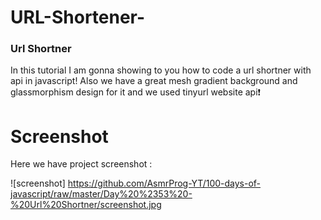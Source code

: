 # URL-Shortener-

### Url Shortner
In this tutorial   I am gonna showing to you how to code a url shortner with api in javascript! Also we have a great mesh gradient background and glassmorphism design for it and we used tinyurl website api❗️

# Screenshot
Here we have project screenshot :

![screenshot]
https://github.com/AsmrProg-YT/100-days-of-javascript/raw/master/Day%20%2353%20-%20Url%20Shortner/screenshot.jpg

